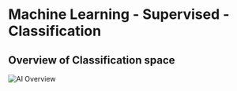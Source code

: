 # Machine Learning - Supervised - Classification

## Overview of Classification space
![AI Overview](../docs/images/ML.png)

